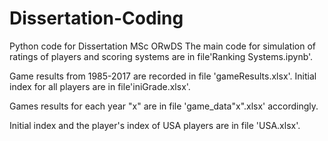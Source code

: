 # Dissertation-Coding
Python code for Dissertation MSc ORwDS
The main code for simulation of ratings of players and scoring systems are in file'Ranking Systems.ipynb'. 

Game results from 1985-2017 are recorded in file 'gameResults.xlsx'. Initial index for all players are in file'iniGrade.xlsx'.

Games results for each year "x" are in file 'game_data"x".xlsx' accordingly. 

Initial index and the player's index of USA players are in file 'USA.xlsx'.


